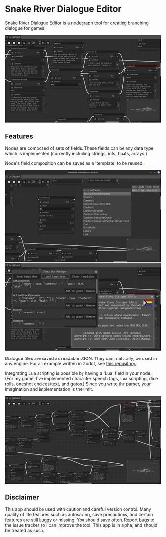 # Snake River Dialogue Editor
Snake River Dialogue Editor is a nodegraph tool for creating branching dialogue for games.

![Screenshot of editor UI](/screenshots/ui.png)

## Features

Nodes are composed of sets of fields. These fields can be any data type which is implemented (currently including strings, ints, floats, arrays.)

Node's field composition can be saved as a 'template' to be reused.

![Screenshot of editor UI](/screenshots/templates1.png)
![Screenshot of editor UI](/screenshots/templates_about.png)

Dialogue files are saved as readable JSON. They can, naturally, be used in any engine. For an example written in Godot, see [this repository.](https://github.com/genderfreak/snake-river-dialogue-parser-example)

Integrating Lua scripting is possible by having a 'Lua' field in your node. (For my game, I've implemented character speech tags, Lua scripting, dice rolls, oneshot choices/text, and gotos.) Since you write the parser, your imagination and implementation is the limit.

![Screenshot of editor UI](/screenshots/ui_zoomout.png)

## Disclaimer

This app should be used with caution and careful version control. Many quality of life features such as autosaving, save precautions, and certain features are still buggy or missing. You should save often. Report bugs to the issue tracker so I can improve the tool. This app is in alpha, and should be treated as such.
